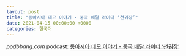 ```yaml
---
layout: post
title: "동아시아 데모 이야기 - 중국 배달 라이더 ‘천궈장’"
date: 2021-04-15 00:00:00 +0000
categories: 한국어
---
```


*podbbang.com* podcast: [동아시아 데모 이야기 - 중국 배달 라이더 ‘천궈장’](http://www.podbbang.com/ch/8005?e=24015756&fbclid=IwAR2ub3rhLdSE2Q-xhcGQSJ2rwgHWwE-_UWwa_vU2h4K5g6B5T7el6X-C3I8)
